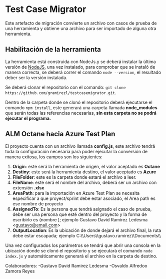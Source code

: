 # Test Case Migrator
Este artefacto de migración convierte un archivo con casos de prueba de una herramienta y obtiene una archivo para ser importado de alguna otra herramienta.

## Habilitación de la herramienta
La herramienta está construida con NodeJs.y se deberá instalar la última versión de [NodeJS](https://nodejs.org/en/download), una vez instalado, para comprobar que se instaló de manera correcta, se deberá correr el comando `node --version`, el resultado deber ser la versión instalada.

Se deberá clonar el repositorio con el comando: `git clone https://github.com/gramirezl/testcasemigrator.git`.

Dentro de la carpeta donde se clonó el repositorio deberá ejecutarse el comando `npm install`, este generará una carpeta llamada **node_modules** que serán todas las referencias necesarias, **sin esta carpeta no se podrá ejecutar el programa.**

## ALM Octane hacia Azure Test Plan
El proyecto cuenta con un archivo llamada **config.js**, este archivo tendrá toda la configuración necesaria para poder ejecutar la conversión de manera exitosa, los campos son los siguientes:

1. **Origin**: este será la herramienta de origen, el valor aceptado es **Octane**
2. **Destiny**: este será la herramienta destino, el valor aceptado es **Azure**
3. **FileFolder**: este es la carpeta donde estará el archivo a leer.
4. **FileName**: este será el nombre del archivo, deberá ser un archivo con extensión **.xlsx**
5. **AreaPath**: para la importación en Azure Test Plan se necesita especificar a que proyect/sprint debe estar asociado, el Area path es ese nombre de proyecto
6. **AssignedTo**: Es la persona que tendrá asignado el caso de prueba, debe ser una persona que esté dentro del proyecto y la forma de escribirlo es (nombre <correo>); ejemplo Gustavo David Ramirez Ledesma \<gustavo@email.com\>
7. **OutputLocation**: Es la ubicación de donde dejará el archivo final, la ruta debe estar escapada; ejemplo C:\\\Users\\\gustavo.ramirez\\\Documents\\\\

Una vez configurados los parámetros se tendrá que abrir una consola en la ubicación donde se clonó el repositorio y se ejecutará el comando `node index.js` y automáticamente generará el archivo en la carpeta de destino.



Colaboradores:
-Gustavo David Ramirez Ledesma
-Osvaldo Alfredoo Zamora Reyes
